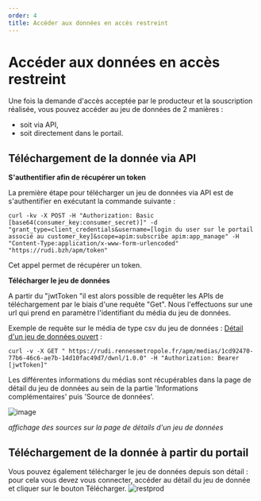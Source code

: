 ```yaml
---
order: 4
title: Accéder aux données en accès restreint
---
```


# Accéder aux données en accès restreint

Une fois la demande d'accès acceptée par le producteur et la souscription réalisée, vous pouvez accéder au jeu de données de 2 manières :
* soit via API,
* soit directement dans le portail.

## Téléchargement de la donnée via API
**S'authentifier afin de récupérer un token**

La première étape pour télécharger un jeu de données via API est de s'authentifier en exécutant la commande suivante :
```
curl -kv -X POST -H "Authorization: Basic [base64(consumer_key:consumer_secret)]" -d "grant_type=client_credentials&username=[login du user sur le portail associé au customer_key]&scope=apim:subscribe apim:app_manage" -H "Content-Type:application/x-www-form-urlencoded" "https://rudi.bzh/apm/token"
```
Cet appel permet de récupérer un token.

**Télécharger le jeu de données**

A partir du "jwtToken "il est alors possible de requêter les APIs de téléchargement par le biais d'une requête "Get". Nous l'effectuons sur une url qui prend en paramètre l'identifiant du média du jeu de données.

Exemple de requête sur le média de type csv du jeu de données : [Détail d'un jeu de données ouvert](https://rudi.rennesmetropole.fr/catalogue/detail/6c3b795c-0b60-4bf8-911c-c6f0625b7123) : 

```
curl -v -X GET " https://rudi.rennesmetropole.fr/apm/medias/1cd92470-77b6-46c6-ae7b-14d10fac49d7/dwnl/1.0.0" -H "Authorization: Bearer [jwtToken]"
```

Les différentes informations du médias sont récupérables dans la page de détail du jeu de données au sein de la partie 'Informations complémentaires' puis 'Source de données'.

![image](https://user-images.githubusercontent.com/109140019/202900288-f8872540-c382-4308-8537-afb5503f7ed2.png)

_affichage des sources sur la page de détails d'un jeu de données_


## Téléchargement de la donnée à partir du portail
Vous pouvez également télécharger le jeu de données depuis son détail : pour cela vous devez vous connecter, accéder au détail du jeu de donnée et cliquer sur le bouton Télécharger.
![restprod](https://user-images.githubusercontent.com/109140019/221825731-2b310847-767f-47f6-a624-8e9a2c99ebae.PNG)


